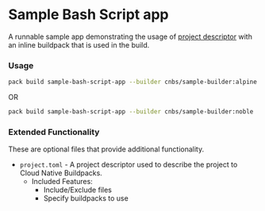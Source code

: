 # Sample Bash Script app

A runnable sample app demonstrating the usage of [project descriptor](https://github.com/buildpacks/spec/blob/main/extensions/project-descriptor.md) with an inline buildpack that is used in the build.

### Usage

```bash
pack build sample-bash-script-app --builder cnbs/sample-builder:alpine
```

OR

```bash
pack build sample-bash-script-app --builder cnbs/sample-builder:noble
```

### Extended Functionality

These are optional files that provide additional functionality.

- `project.toml` - A project descriptor used to describe the project to Cloud Native Buildpacks.
    - Included Features:
        - Include/Exclude files
        - Specify buildpacks to use